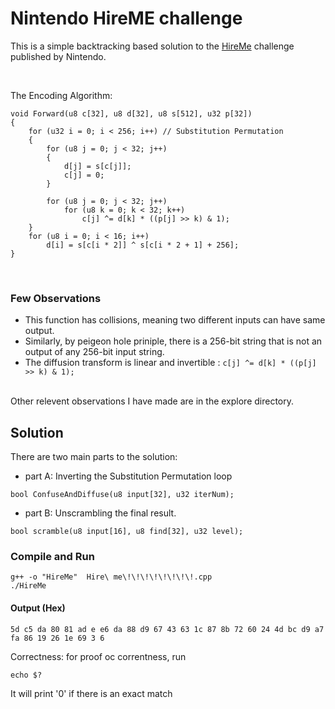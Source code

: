 # Nintendo HireME challenge

This is a simple backtracking based solution to the [HireMe](https://www.nerd.nintendo.com/files/HireMe.html) challenge published by Nintendo.

<br>

The Encoding Algorithm:
```
void Forward(u8 c[32], u8 d[32], u8 s[512], u32 p[32])
{
    for (u32 i = 0; i < 256; i++) // Substitution Permutation
    {
        for (u8 j = 0; j < 32; j++)
        {
            d[j] = s[c[j]];
            c[j] = 0;
        }

        for (u8 j = 0; j < 32; j++)
            for (u8 k = 0; k < 32; k++)
                c[j] ^= d[k] * ((p[j] >> k) & 1);
    }
    for (u8 i = 0; i < 16; i++)
        d[i] = s[c[i * 2]] ^ s[c[i * 2 + 1] + 256];
}
```
<br>

### Few Observations 
- This function has collisions, meaning two different inputs can have same output.
- Similarly, by peigeon hole priniple, there is a 256-bit string that is not an output of any 256-bit input string.
- The diffusion transform is linear and invertible :
    ```c[j] ^= d[k] * ((p[j] >> k) & 1);```

<br> 
Other relevent observations I have made are in the explore directory.

<br>

## Solution
There are two main parts to the solution:
- part A: Inverting the Substitution Permutation loop

```bool ConfuseAndDiffuse(u8 input[32], u32 iterNum);```
- part B: Unscrambling the final result.

```bool scramble(u8 input[16], u8 find[32], u32 level);```

### Compile and Run
```
g++ -o "HireMe"  Hire\ me\!\!\!\!\!\!\!\!.cpp 
./HireMe
```
#### Output (Hex)

```
5d c5 da 80 81 ad e e6 da 88 d9 67 43 63 1c 87 8b 72 60 24 4d bc d9 a7 fa 86 19 26 1e 69 3 6
```
Correctness:
for proof oc correntness, run
```
echo $?
```
It will print '0' if there is an exact match


